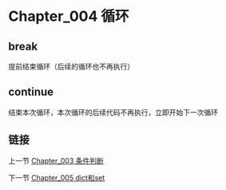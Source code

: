 # Chapter_004   循环

## break

提前结束循环（后续的循环也不再执行）


## continue

结束本次循环，本次循环的后续代码不再执行，立即开始下一次循环


## 链接

上一节 [Chapter_003 条件判断](https://github.com/nizo2010/Study_Python_lxf/edit/master/Chapter_003.md "Chapter_003 条件判断")

下一节 [Chapter_005 dict和set](https://github.com/nizo2010/Study_Python_lxf/edit/master/Chapter_005.md "Chapter_005 dict和set")
